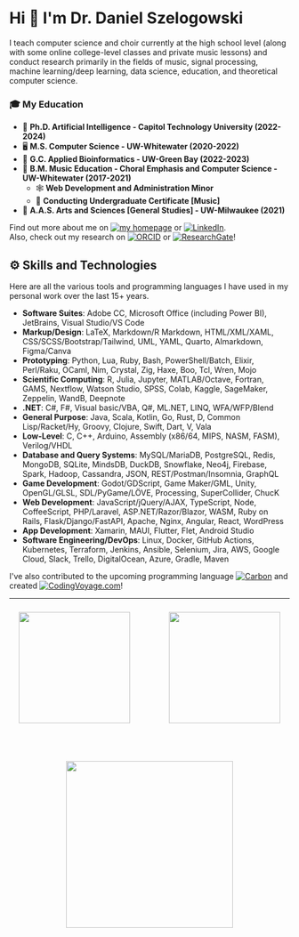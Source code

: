 Hi 👋 I'm Dr. Daniel Szelogowski
==============================================================================================================================

I teach computer science and choir currently at the high school level (along with some online college-level classes and private music lessons) and conduct research primarily in the fields of music, signal processing, machine learning/deep learning, data science, education, and theoretical computer science.

### 🎓 My Education
* 🤖 **Ph.D. Artificial Intelligence - Capitol Technology University (2022-2024)**
* 🖥️ **M.S. Computer Science - UW-Whitewater (2020-2022)**
* 🧬 **G.C. Applied Bioinformatics - UW-Green Bay (2022-2023)**
* 🎼 **B.M. Music Education - Choral Emphasis and Computer Science - UW-Whitewater (2017-2021)**
  * 🕸️ **Web Development and Administration Minor**
  * 🤵 **Conducting Undergraduate Certificate [Music]**
* 🏫 **A.A.S. Arts and Sciences [General Studies] - UW-Milwaukee (2021)**

Find out more about me on [![my homepage](https://badgen.net/badge/color/My%20Homepage/512da8?label=)](http://danielszelogowski.com/) or [![LinkedIn](https://badgen.net/badge/color/Linkedin/0077B5?label=)](https://www.linkedin.com/in/danielszelogowski/).
<br/>Also, check out my research on 
[![ORCID](https://badgen.net/badge/color/ORCiD/a6ce39?label=)](https://orcid.org/0000-0002-0350-5771) or 
[![ResearchGate](https://badgen.net/badge/color/ResearchGate/00d0af?label=)](https://www.researchgate.net/profile/Daniel-Szelogowski)!



## ⚙️ Skills and Technologies
Here are all the various tools and programming languages I have used in my personal work over the last 15+ years.

* **Software Suites**: Adobe CC, Microsoft Office (including Power BI), JetBrains, Visual Studio/VS Code
* **Markup/Design**: LaTeX, Markdown/R Markdown, HTML/XML/XAML, CSS/SCSS/Bootstrap/Tailwind, UML, YAML, Quarto, AImarkdown, Figma/Canva
* **Prototyping**: Python, Lua, Ruby, Bash, PowerShell/Batch, Elixir, Perl/Raku, OCaml, Nim, Crystal, Zig, Haxe, Boo, Tcl, Wren, Mojo
* **Scientific Computing**: R, Julia, Jupyter, MATLAB/Octave, Fortran, GAMS, Nextflow, Watson Studio, SPSS, Colab, Kaggle, SageMaker, Zeppelin, WandB, Deepnote
* **.NET**: C#, F#, Visual basic/VBA, Q#, ML.NET, LINQ, WFA/WFP/Blend
* **General Purpose**: Java, Scala, Kotlin, Go, Rust, D, Common Lisp/Racket/Hy, Groovy, Clojure, Swift, Dart, V, Vala
* **Low-Level**: C, C++, Arduino, Assembly (x86/64, MIPS, NASM, FASM), Verilog/VHDL
* **Database and Query Systems**: MySQL/MariaDB, PostgreSQL, Redis, MongoDB, SQLite, MindsDB, DuckDB, Snowflake, Neo4j, Firebase, Spark, Hadoop, Cassandra, JSON, REST/Postman/Insomnia, GraphQL
* **Game Development**: Godot/GDScript, Game Maker/GML, Unity, OpenGL/GLSL, SDL/PyGame/LÖVE, Processing, SuperCollider, ChucK
* **Web Development**: JavaScript/jQuery/AJAX, TypeScript, Node, CoffeeScript, PHP/Laravel, ASP.NET/Razor/Blazor, WASM, Ruby on Rails, Flask/Django/FastAPI, Apache, Nginx, Angular, React, WordPress
* **App Development**: Xamarin, MAUI, Flutter, Flet, Android Studio
* **Software Engineering/DevOps**: Linux, Docker, GitHub Actions, Kubernetes, Terraform, Jenkins, Ansible, Selenium, Jira, AWS, Google Cloud, Slack, Trello, DigitalOcean, Azure, Gradle, Maven

I've also contributed to the upcoming programming language [![Carbon](https://badgen.net/badge/color/Carbon/000000?label=)](https://github.com/carbon-language/carbon-lang/commits?author=danielathome19) and created [![CodingVoyage.com](https://badgen.net/badge/color/CodingVoyage.com/0d6efd?label=)](http://codingvoyage.com)!

<hr/>





<div style="margin:0 auto;text-align;center;" align="center">
<div id="toprow">
<a href="https://github.com/danielathome19" style="color: rgba(0, 0, 0, 0); text-decoration: none;">
  <!--<img id="gitstat" style="margin: 10px; max-width: 95%;" align="center" src="https://github-readme-stats.vercel.app/api?username=danielathome19&show_icons=true&count_private=true&include_all_commits&show_owner=true" />-->

  <picture>
    <source 
      srcset="https://github-readme-stats.vercel.app/api?username=danielathome19&show_icons=true&count_private=true&include_all_commits&show_owner=true&theme=dark&custom_title=GitHub%20Stats"
      media="(prefers-color-scheme: dark)"
    />
    <source
      srcset="https://github-readme-stats.vercel.app/api?username=danielathome19&show_icons=true&count_private=true&include_all_commits&show_owner=true&custom_title=GitHub%20Stats"
      media="(prefers-color-scheme: light), (prefers-color-scheme: no-preference)"
    />
    <img id="gitstat" height=200 style="margin: 10px; max-width: 95%;" align="center" src="https://github-readme-stats.vercel.app/api?username=danielathome19&show_icons=true&count_private=true&include_all_commits&show_owner=true&custom_title=GitHub%20Stats" />
  </picture>

</a>
<span>&emsp;&emsp;&emsp;</span>
<a href="https://github.com/danielathome19" style="color: rgba(0, 0, 0, 0); text-decoration: none;">
<!--   <img id="gitlang" style="margin: 10px; max-width: 95%;" align="center" src="https://github-readme-stats.vercel.app/api/top-langs/?username=danielathome19&langs_count=10&layout=compact" /> -->
  <picture>
    <source 
      srcset="https://github-readme-stats.vercel.app/api/top-langs/?username=danielathome19&langs_count=10&layout=compact&theme=dark"
      media="(prefers-color-scheme: dark)"
    />
    <source
      srcset="https://github-readme-stats.vercel.app/api/top-langs/?username=danielathome19&langs_count=10&layout=compact"
      media="(prefers-color-scheme: light), (prefers-color-scheme: no-preference)"
    />
    <img id="gitlang" height=200 style="margin: 10px; max-width: 95%;" align="center" src="https://github-readme-stats.vercel.app/api/top-langs/?username=danielathome19&langs_count=10&layout=compact" />
  </picture>
</a>
</div>

<br/><br/>
<a href="https://github.com/danielathome19" style="color: rgba(0, 0, 0, 0); text-decoration: none;">
  <picture>
    <source 
      srcset="https://github-readme-activity-graph.vercel.app/graph?username=danielathome19&theme=github-compact&bg_color=151515&color=FFFFFF&area=true&custom_title=Contribution%20Graph"
      media="(prefers-color-scheme: dark)"
    />
    <source
      srcset="https://github-readme-activity-graph.vercel.app/graph?username=danielathome19&theme=github-compact&color=2F80ED&area=true&custom_title=Contribution%20Graph"
      media="(prefers-color-scheme: light), (prefers-color-scheme: no-preference)"
    />
    <img id="gitlang" height=300 style="margin: 10px; max-width: 100%;" align="center" src="https://github-readme-activity-graph.vercel.app/graph?username=danielathome19&theme=github-compact&color=2F80ED&area=true&custom_title=Contribution%20Graph" />
  </picture>
</a>
</div>



<!--
**danielathome19/danielathome19** is a ✨ _special_ ✨ repository because its `README.md` (this file) appears on your GitHub profile.

Here are some ideas to get you started:

- 🔭 I’m currently working on ...
- 🌱 I’m currently learning ...
- 👯 I’m looking to collaborate on ...
- 🤔 I’m looking for help with ...
- 💬 Ask me about ...
- 📫 How to reach me: ...
- 😄 Pronouns: ...
- ⚡ Fun fact: ...
-->

